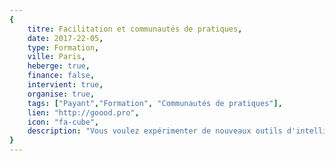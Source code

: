 ```yaml
---
{
	titre: Facilitation et communautés de pratiques,
	date: 2017-22-05,
	type: Formation,
	ville: Paris,
	heberge: true,
	finance: false,
	intervient: true,
	organise: true,
	tags: ["Payant","Formation", "Communautés de pratiques"],
	lien: "http://goood.pro",
	icon: "fa-cube",
	description: "Vous voulez expérimenter de nouveaux outils d'intelligence collective ? changer de posture pour adopter celle de facilitateur ? avoir des clés pour créer et animer des communautés de pratiques ? c'est ce que vous vivrez pendant ces trois jours »",
}
---
```

